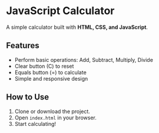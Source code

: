 # JavaScript Calculator

A simple calculator built with **HTML, CSS, and JavaScript**.

## Features
- Perform basic operations: Add, Subtract, Multiply, Divide
- Clear button (C) to reset
- Equals button (=) to calculate
- Simple and responsive design

## How to Use
1. Clone or download the project.
2. Open `index.html` in your browser.
3. Start calculating!
